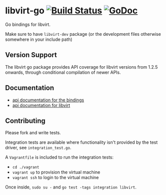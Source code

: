 # libvirt-go [![Build Status](https://travis-ci.org/rgbkrk/libvirt-go.svg?branch=master)](https://travis-ci.org/rgbkrk/libvirt-go) [![GoDoc](https://godoc.org/gopkg.in/alexzorin/libvirt-go.v2?status.svg)](http://godoc.org/gopkg.in/alexzorin/libvirt-go.v2)

Go bindings for libvirt.

Make sure to have `libvirt-dev` package (or the development files otherwise somewhere in your include path)

## Version Support

The libvirt go package provides API coverage for libvirt versions
from 1.2.5 onwards, through conditional compilation of newer APIs.

## Documentation

* [api documentation for the bindings](http://godoc.org/github.com/rgbkrk/libvirt-go)
* [api documentation for libvirt](http://libvirt.org/html/libvirt-libvirt.html)

## Contributing

Please fork and write tests.

Integration tests are available where functionality isn't provided by the test driver, see `integration_test.go`.

A `Vagrantfile` is included to run the integration tests:

* `cd ./vagrant`
* `vagrant up` to provision the virtual machine
* `vagrant ssh` to login to the virtual machine

Once inside, `sudo su -` and `go test -tags integration libvirt`.
